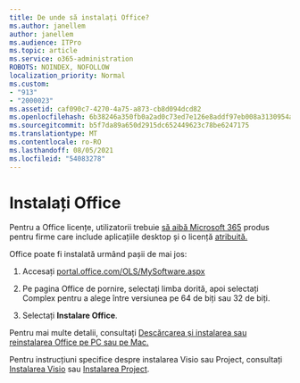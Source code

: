 ```yaml
---
title: De unde să instalați Office?
ms.author: janellem
author: janellem
ms.audience: ITPro
ms.topic: article
ms.service: o365-administration
ROBOTS: NOINDEX, NOFOLLOW
localization_priority: Normal
ms.custom:
- "913"
- "2000023"
ms.assetid: caf090c7-4270-4a75-a873-cb8d094dcd82
ms.openlocfilehash: 6b38246a350fb0a2ad0c73ed7e126e8addf97eb008a3130954a2c01ecc8f4eaf
ms.sourcegitcommit: b5f7da89a650d2915dc652449623c78be6247175
ms.translationtype: MT
ms.contentlocale: ro-RO
ms.lasthandoff: 08/05/2021
ms.locfileid: "54083278"
---
```

# <a name="install-office"></a>Instalați Office

Pentru a Office licențe, utilizatorii trebuie [să aibă Microsoft 365](https://support.office.com/article/f8ab5e25-bf3f-4a47-b264-174b1ee925fd?wt.mc_id=Alchemy_ClientDIA) produs pentru firme care include aplicațiile desktop și o licență [atribuită.](https://docs.microsoft.com/microsoft-365/admin/add-users/add-users)
  
Office poate fi instalată urmând pașii de mai jos:
  
1. Accesați [portal.office.com/OLS/MySoftware.aspx](https://portal.office.com/OLS/MySoftware.aspx)

2. Pe pagina Office de pornire, selectați limba dorită, apoi selectați Complex pentru a alege între versiunea pe 64 de biți sau 32 de biți. 

3. Selectați **Instalare Office**.

Pentru mai multe detalii, consultați [Descărcarea și instalarea sau reinstalarea Office pe PC sau pe Mac.](https://support.office.com/article/4414eaaf-0478-48be-9c42-23adc4716658?wt.mc_id=Alchemy_ClientDIA)
  
Pentru instrucțiuni specifice despre instalarea Visio sau Project, consultați [Instalarea Visio](https://support.office.com/article/f98f21e3-aa02-4827-9167-ddab5b025710) sau [Instalarea Project](https://support.office.com/article/7059249b-d9fe-4d61-ab96-5c5bf435f281).
